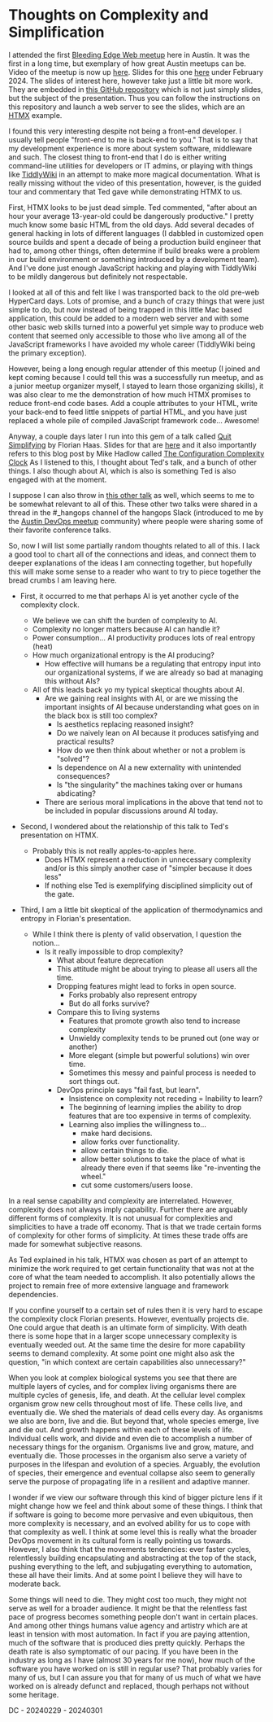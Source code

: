 # Thoughts on Complexity and Simplification

I attended the first [Bleeding Edge Web meetup](https://edgeatx.org) here in
Austin.  It was the first in a long time, but exemplary of how great Austin
meetups can be.  Video of the meetup is now up
[here](https://www.youtube.com/watch?v=0XCvYxn1M9M). Slides for this one
[here](https://www.edgeatx.org/slides/) under February 2024. The slides of
interest here, however take just a little bit more work.  They are embedded
in [this GitHub repository](https://github.com/tedpatrick/htmx-talk)
which is not just simply slides, but the subject of the presentation.  Thus you
can follow the instructions on this repository and launch a web server to see
the slides, which are an [HTMX](https://htmx.org/) example.

I found this very interesting despite not being a front-end developer. I usually
tell people "front-end to me is back-end to you."  That is to say that my
development experience is more about system software, middleware and such.  The
closest thing to front-end that I do is either writing command-line utilities
for developers or IT admins, or playing with things like
[TiddlyWiki](https://tiddlywiki.com) in an attempt to make more magical
documentation. What is really missing without the video of this presentation,
however, is the guided tour and commentary that Ted gave while demonstrating
HTMX to us.

First, HTMX looks to be just dead simple. Ted commented, "after about an hour
your average 13-year-old could be dangerously productive." I pretty much know
some basic HTML from the old days. Add several decades of general hacking in
lots of different languages (I dabbled in customized open source builds and
spent a decade of being a production build engineer that had to, among other
things, often determine if build breaks were a problem in our build environment
or something introduced by a development team). And I've done just enough
JavaScript hacking and playing with TiddlyWiki to be mildly dangerous but
definitely not respectable.

I looked at all of this and felt like I was transported back to the old pre-web
HyperCard days. Lots of promise, and a bunch of crazy things that were just
simple to do, but now instead of being trapped in this little Mac based
application, this could be added to a modern web server and with some other
basic web skills turned into a powerful yet simple way to produce web content
that seemed only accessible to those who live among all of the JavaScript
frameworks I have avoided my whole career (TiddlyWiki being the primary
exception).

However, being a long enough regular attender of this meetup (I joined and kept
coming because I could tell this was a successfully run meetup, and as a junior
meetup organizer myself, I stayed to learn those organizing skills), it was also
clear to me the demonstration of how much HTMX promises to reduce front-end code
bases.  Add a couple attributes to your HTML, write your back-end to feed little
snippets of partial HTML, and you have just replaced a whole pile of compiled
JavaScript framework code... Awesome!

Anyway, a couple days later I run into this gem of a talk called [Quit
Simplifying](https://www.youtube.com/watch?v=lchJi2B_DlE) by Florian Haas.
Slides for that are [here](https://fghaas.github.io/quit-simplifying/) and it
also importantly refers to this blog post by Mike Hadlow called [The
Configuration Complexity Clock](http://mikehadlow.blogspot.com/2012/05/configuration-complexity-clock.html)
As I listened to this, I thought about Ted's talk, and a bunch of other things.
I also though about AI, which is also is something Ted is also engaged with at
the moment.

I suppose I can also throw in [this other
talk](https://www.destroyallsoftware.com/talks/the-birth-and-death-of-javascript)
as well, which seems to me to be somewhat relevant to all of this.  These other
two talks were shared in a thread in the #_hangops channel of the hangops Slack
(introduced to me by the [Austin DevOps
meetup](https://www.meetup.com/austin-devops/) community) where people were
sharing some of their favorite conference talks.

So, now I will list some partially random thoughts related to all of this. I
lack a good tool to chart all of the connections and ideas, and connect them to
deeper explanations of the ideas I am connecting together, but hopefully this
will make some sense to a reader who want to try to piece together the bread
crumbs I am leaving here.

* First, it occurred to me that perhaps AI is yet another cycle of the complexity
clock.
  * We believe we can shift the burden of complexity to AI.
  * Complexity no longer matters because AI can handle it?
  * Power consumption...  AI productivity produces lots of real entropy (heat)
  * How much organizational entropy is the AI producing?
    * How effective will humans be a regulating that entropy input into our
organizational systems, if we are already so bad at managing this without AIs?
  * All of this leads back yo my typical skeptical thoughts about AI.
    * Are we gaining real insights with AI, or are we missing the important
insights of AI because understanding what goes on in the black box is still too
complex?
      * Is aesthetics replacing reasoned insight?
      * Do we naively lean on AI because it produces satisfying and practical
results?
      * How do we then think about whether or not a problem is "solved"?
      * Is dependence on AI a new externality with unintended consequences?
      * Is "the singularity" the machines taking over or humans abdicating?
    * There are serious moral implications in the above that tend not to be
included in popular discussions around AI today.

* Second, I wondered about the relationship of this talk to Ted's presentation
on HTMX.
  * Probably this is not really apples-to-apples here.
    * Does HTMX represent a reduction in unnecessary complexity and/or is this
simply another case of "simpler because it does less"
    * If nothing else Ted is exemplifying disciplined simplicity out of the
gate.

* Third, I am a little bit skeptical of the application of thermodynamics and
entropy in Florian's presentation.
  * While I think there is plenty of valid observation, I question the notion...
    * Is it really impossible to drop complexity?
      * What about feature deprecation
      * This attitude might be about trying to please all users all the time.
      * Dropping features might lead to forks in open source.
        * Forks probably also represent entropy
        * But do all forks survive?
      * Compare this to living systems
        * Features that promote growth also tend to increase complexity
        * Unwieldy complexity tends to be pruned out (one way or another)
        * More elegant (simple but powerful solutions) win over time.
        * Sometimes this messy and painful process is needed to sort things out. 
      * DevOps principle says "fail fast, but learn".
        * Insistence on complexity not receding = Inability to learn?
        * The beginning of learning implies the ability to drop features that
are too expensive in terms of complexity.
        * Learning also implies the willingness to...
          * make hard decisions.
          * allow forks over functionality.
          * allow certain things to die.
          * allow better solutions to take the place of what is already there
even if that seems like "re-inventing the wheel."
          * cut some customers/users loose.

In a real sense capability and complexity are interrelated. However, complexity
does not always imply capability. Further there are arguably different forms of
complexity. It is not unusual for complexities and simplicities to have a trade
off economy. That is that we trade certain forms of complexity for other forms
of simplicity. At times these trade offs are made for somewhat subjective
reasons.

As Ted explained in his talk, HTMX was chosen as part of an attempt to minimize
the work required to get certain functionality that was not at the core of what
the team needed to accomplish. It also potentially allows the project to remain
free of more extensive language and framework dependencies.

If you confine yourself to a certain set of rules then it is very hard to escape
the complexity clock Florian presents. However, eventually projects die. One
could argue that death is an ultimate form of simplicity. With death there is
some hope that in a larger scope unnecessary complexity is eventually weeded
out. At the same time the desire for more capability seems to demand complexity.
At some point one might also ask the question, "in which context are certain
capabilities also unnecessary?"

When you look at complex biological systems you see that there are multiple
layers of cycles, and for complex living organisms there are multiple cycles of 
genesis, life, and death. At the cellular level complex organism grow new cells
throughout most of life. These cells live, and eventually die. We shed the
materials of dead cells every day. As organisms we also are born, live and die.
But beyond that, whole species emerge, live and die out. And growth happens
within each of these levels of life. Individual cells work, and divide and even
die to accomplish a number of necessary things for the organism. Organisms live
and grow, mature, and eventually die. Those processes in the organism also serve
a variety of purposes in the lifespan and evolution of a species. Arguably, the
evolution of species, their emergence and eventual collapse also seem to
generally serve the purpose of propagating life in a resilient and adaptive
manner.

I wonder if we view our software through this kind of bigger picture lens if it
might change how we feel and think about some of these things. I think that if
software is going to become more pervasive and even ubiquitous, then more
complexity is necessary, and an evolved ability for us to cope with that
complexity as well. I think at some level this is really what the broader DevOps
movement in its cultural form is really pointing us towards. However, I also
think that the movements tendencies: ever faster cycles, relentlessly building
encapsulating and abstracting at the top of the stack, pushing everything to the
left, and subjugating everything to automation, these all have their limits. And
at some point I believe they will have to moderate back.

Some things will need to die. They might cost too much, they might not serve as
well for a broader audience. It might be that the relentless fast pace of
progress becomes something people don't want in certain places. And among other
things humans value agency and artistry which are at least in tension with most
automation. In fact if you are paying attention, much of the software that is
produced dies pretty quickly. Perhaps the death rate is also symptomatic of our
pacing. If you have been in the industry as long as I have (almost 30 years for
me now), how much of the software you have worked on is still in regular use?
That probably varies for many of us, but I can assure you that for many of us
much of what we have worked on is already defunct and replaced, though perhaps
not without some heritage.

DC - 20240229 - 20240301
